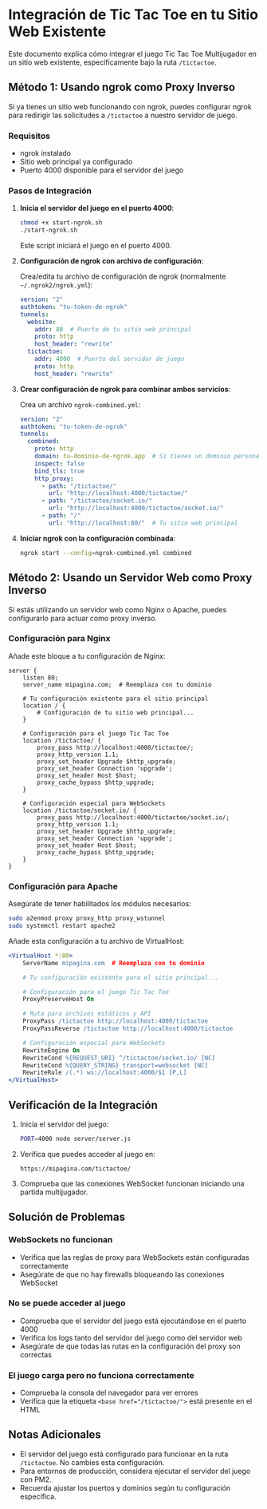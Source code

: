 # Integración de Tic Tac Toe en tu Sitio Web Existente

Este documento explica cómo integrar el juego Tic Tac Toe Multijugador en un sitio web existente, específicamente bajo la ruta `/tictactoe`.

## Método 1: Usando ngrok como Proxy Inverso

Si ya tienes un sitio web funcionando con ngrok, puedes configurar ngrok para redirigir las solicitudes a `/tictactoe` a nuestro servidor de juego.

### Requisitos
- ngrok instalado
- Sitio web principal ya configurado
- Puerto 4000 disponible para el servidor del juego

### Pasos de Integración

1. **Inicia el servidor del juego en el puerto 4000**:
   ```bash
   chmod +x start-ngrok.sh
   ./start-ngrok.sh
   ```
   Este script iniciará el juego en el puerto 4000.

2. **Configuración de ngrok con archivo de configuración**:

   Crea/edita tu archivo de configuración de ngrok (normalmente `~/.ngrok2/ngrok.yml`):
   ```yaml
   version: "2"
   authtoken: "tu-token-de-ngrok"
   tunnels:
     website:
       addr: 80  # Puerto de tu sitio web principal
       proto: http
       host_header: "rewrite"
     tictactoe:
       addr: 4000  # Puerto del servidor de juego
       proto: http
       host_header: "rewrite"
   ```

3. **Crear configuración de ngrok para combinar ambos servicios**:

   Crea un archivo `ngrok-combined.yml`:
   ```yaml
   version: "2"
   authtoken: "tu-token-de-ngrok"
   tunnels:
     combined:
       proto: http
       domain: tu-dominio-de-ngrok.app  # Si tienes un dominio personalizado
       inspect: false
       bind_tls: true
       http_proxy:
         - path: "/tictactoe/"
           url: "http://localhost:4000/tictactoe/"
         - path: "/tictactoe/socket.io/"
           url: "http://localhost:4000/tictactoe/socket.io/"
         - path: "/"
           url: "http://localhost:80/"  # Tu sitio web principal
   ```

4. **Iniciar ngrok con la configuración combinada**:
   ```bash
   ngrok start --config=ngrok-combined.yml combined
   ```

## Método 2: Usando un Servidor Web como Proxy Inverso

Si estás utilizando un servidor web como Nginx o Apache, puedes configurarlo para actuar como proxy inverso.

### Configuración para Nginx

Añade este bloque a tu configuración de Nginx:

```nginx
server {
    listen 80;
    server_name mipagina.com;  # Reemplaza con tu dominio

    # Tu configuración existente para el sitio principal
    location / {
        # Configuración de tu sitio web principal...
    }

    # Configuración para el juego Tic Tac Toe
    location /tictactoe/ {
        proxy_pass http://localhost:4000/tictactoe/;
        proxy_http_version 1.1;
        proxy_set_header Upgrade $http_upgrade;
        proxy_set_header Connection 'upgrade';
        proxy_set_header Host $host;
        proxy_cache_bypass $http_upgrade;
    }

    # Configuración especial para WebSockets
    location /tictactoe/socket.io/ {
        proxy_pass http://localhost:4000/tictactoe/socket.io/;
        proxy_http_version 1.1;
        proxy_set_header Upgrade $http_upgrade;
        proxy_set_header Connection 'upgrade';
        proxy_set_header Host $host;
        proxy_cache_bypass $http_upgrade;
    }
}
```

### Configuración para Apache

Asegúrate de tener habilitados los módulos necesarios:
```bash
sudo a2enmod proxy proxy_http proxy_wstunnel
sudo systemctl restart apache2
```

Añade esta configuración a tu archivo de VirtualHost:

```apache
<VirtualHost *:80>
    ServerName mipagina.com  # Reemplaza con tu dominio

    # Tu configuración existente para el sitio principal...

    # Configuración para el juego Tic Tac Toe
    ProxyPreserveHost On

    # Ruta para archivos estáticos y API
    ProxyPass /tictactoe http://localhost:4000/tictactoe
    ProxyPassReverse /tictactoe http://localhost:4000/tictactoe

    # Configuración especial para WebSockets
    RewriteEngine On
    RewriteCond %{REQUEST_URI} ^/tictactoe/socket.io/ [NC]
    RewriteCond %{QUERY_STRING} transport=websocket [NC]
    RewriteRule /(.*) ws://localhost:4000/$1 [P,L]
</VirtualHost>
```

## Verificación de la Integración

1. Inicia el servidor del juego:
   ```bash
   PORT=4000 node server/server.js
   ```

2. Verifica que puedes acceder al juego en:
   ```
   https://mipagina.com/tictactoe/
   ```

3. Comprueba que las conexiones WebSocket funcionan iniciando una partida multijugador.

## Solución de Problemas

### WebSockets no funcionan
- Verifica que las reglas de proxy para WebSockets están configuradas correctamente
- Asegúrate de que no hay firewalls bloqueando las conexiones WebSocket

### No se puede acceder al juego
- Comprueba que el servidor del juego está ejecutándose en el puerto 4000
- Verifica los logs tanto del servidor del juego como del servidor web
- Asegúrate de que todas las rutas en la configuración del proxy son correctas

### El juego carga pero no funciona correctamente
- Comprueba la consola del navegador para ver errores
- Verifica que la etiqueta `<base href="/tictactoe/">` está presente en el HTML

## Notas Adicionales

- El servidor del juego está configurado para funcionar en la ruta `/tictactoe`. No cambies esta configuración.
- Para entornos de producción, considera ejecutar el servidor del juego con PM2.
- Recuerda ajustar los puertos y dominios según tu configuración específica.